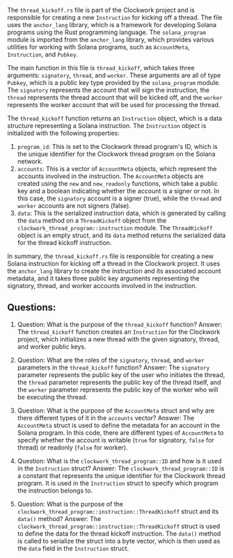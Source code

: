 
The `thread_kickoff.rs` file is part of the Clockwork project and is responsible for creating a new `Instruction` for kicking off a thread. The file uses the `anchor_lang` library, which is a framework for developing Solana programs using the Rust programming language. The `solana_program` module is imported from the `anchor_lang` library, which provides various utilities for working with Solana programs, such as `AccountMeta`, `Instruction`, and `Pubkey`.

The main function in this file is `thread_kickoff`, which takes three arguments: `signatory`, `thread`, and `worker`. These arguments are all of type `Pubkey`, which is a public key type provided by the `solana_program` module. The `signatory` represents the account that will sign the instruction, the `thread` represents the thread account that will be kicked off, and the `worker` represents the worker account that will be used for processing the thread.

The `thread_kickoff` function returns an `Instruction` object, which is a data structure representing a Solana instruction. The `Instruction` object is initialized with the following properties:

1. `program_id`: This is set to the Clockwork thread program's ID, which is the unique identifier for the Clockwork thread program on the Solana network.
2. `accounts`: This is a vector of `AccountMeta` objects, which represent the accounts involved in the instruction. The `AccountMeta` objects are created using the `new` and `new_readonly` functions, which take a public key and a boolean indicating whether the account is a signer or not. In this case, the `signatory` account is a signer (true), while the `thread` and `worker` accounts are not signers (false).
3. `data`: This is the serialized instruction data, which is generated by calling the `data` method on a `ThreadKickoff` object from the `clockwork_thread_program::instruction` module. The `ThreadKickoff` object is an empty struct, and its `data` method returns the serialized data for the thread kickoff instruction.

In summary, the `thread_kickoff.rs` file is responsible for creating a new Solana instruction for kicking off a thread in the Clockwork project. It uses the `anchor_lang` library to create the instruction and its associated account metadata, and it takes three public key arguments representing the signatory, thread, and worker accounts involved in the instruction.
## Questions: 
 1. Question: What is the purpose of the `thread_kickoff` function?
   Answer: The `thread_kickoff` function creates an `Instruction` for the Clockwork project, which initializes a new thread with the given signatory, thread, and worker public keys.

2. Question: What are the roles of the `signatory`, `thread`, and `worker` parameters in the `thread_kickoff` function?
   Answer: The `signatory` parameter represents the public key of the user who initiates the thread, the `thread` parameter represents the public key of the thread itself, and the `worker` parameter represents the public key of the worker who will be executing the thread.

3. Question: What is the purpose of the `AccountMeta` struct and why are there different types of it in the `accounts` vector?
   Answer: The `AccountMeta` struct is used to define the metadata for an account in the Solana program. In this code, there are different types of `AccountMeta` to specify whether the account is writable (`true` for signatory, `false` for thread) or readonly (`false` for worker).

4. Question: What is the `clockwork_thread_program::ID` and how is it used in the `Instruction` struct?
   Answer: The `clockwork_thread_program::ID` is a constant that represents the unique identifier for the Clockwork thread program. It is used in the `Instruction` struct to specify which program the instruction belongs to.

5. Question: What is the purpose of the `clockwork_thread_program::instruction::ThreadKickoff` struct and its `data()` method?
   Answer: The `clockwork_thread_program::instruction::ThreadKickoff` struct is used to define the data for the thread kickoff instruction. The `data()` method is called to serialize the struct into a byte vector, which is then used as the `data` field in the `Instruction` struct.
    